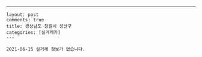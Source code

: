 ---
    layout: post
    comments: true
    title: 경상남도 창원시 성산구
    categories: [실거래가]
    ---

    2021-06-15 실거래 정보가 없습니다.

    